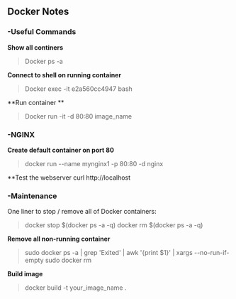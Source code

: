 ## Docker Notes



### -Useful Commands

**Show all continers**
>Docker ps -a

**Connect to shell on running container**
>Docker exec -it e2a560cc4947 bash

**Run container **
>Docker run -it -d 80:80 image_name

### -NGINX

**Create default container on port 80**
>docker run --name mynginx1 -p 80:80 -d nginx

**Test the webserver
curl http://localhost

### -Maintenance
One liner to stop / remove all of Docker containers:
  >docker stop $(docker ps -a -q)
  >docker rm $(docker ps -a -q)
  
**Remove all non-running container**
>sudo  docker ps -a | grep 'Exited' | awk '{print $1}' | xargs --no-run-if-empty sudo docker rm
  
 **Build image**
>docker build -t your_image_name .
  

  